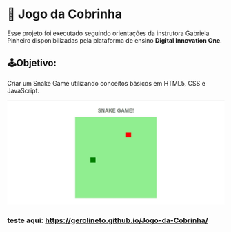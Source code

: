 # :snake: Jogo da Cobrinha   

Esse projeto foi executado seguindo orientações da instrutora Gabriela Pinheiro disponibilizadas pela plataforma de ensino **Digital Innovation One**.

## :joystick:Objetivo:

Criar um Snake Game utilizando conceitos básicos em HTML5, CSS e JavaScript.


<p align="center">

  ![](https://github.com/Gerolineto/Jogo-da-Cobrinha/blob/master/demonstration/print.JPG)

</p>


### teste aqui: https://gerolineto.github.io/Jogo-da-Cobrinha/

